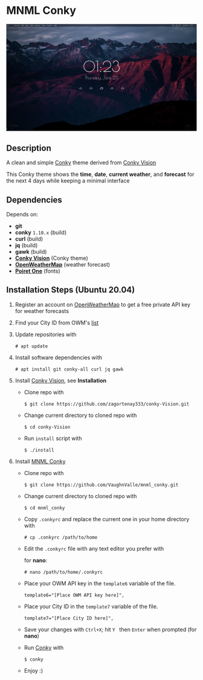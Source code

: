 # MNML Conky
![Preview](https://github.com/VaughnValle/demo/blob/master/preview.png)

## Description
A clean and simple [Conky](https://github.com/brndnmtthws/conky) theme derived from [Conky Vision](https://github.com/zagortenay333/conky-Vision)

This Conky theme shows the __time__, __date__, __current weather__, and __forecast__ for the next 4 days while keeping a minimal interface


## Dependencies
Depends on:
* __git__
* __conky__ ```1.10.x``` (build)
* __curl__ (build)
* __jq__ (build)
* __gawk__ (build)
* __[Conky Vision](https://github.com/zagortenay333/conky-Vision)__ (Conky theme)
* __[OpenWeatherMap](http://openweathermap.org)__ (weather forecast) 
* __[Poiret One](https://fonts.google.com/specimen/Poiret+One)__ (fonts)


## Installation Steps (Ubuntu 20.04)
1. Register an account on [OpenWeatherMap](http://openweathermap.org) to get a free private API key for weather forecasts
2. Find your City ID from OWM's [list](http://bulk.openweathermap.org/sample/city.list.json.gz) 
3. Update repositories with
   
       # apt update
4. Install software dependencies with 

       # apt install git conky-all curl jq gawk
5. Install [Conky Vision](https://github.com/zagortenay333/conky-Vision), see __Installation__
   - Clone repo with
   
         $ git clone https://github.com/zagortenay333/conky-Vision.git
   - Change current directory to cloned repo with 
   
         $ cd conky-Vision
   - Run ```install``` script with 
         
         $ ./install
6. Install [MNML Conky](https://github.com/VaughnValle/mnml_conky)
   - Clone repo with
            
         $ git clone https://github.com/VaughnValle/mnml_conky.git
   - Change current directory to cloned repo with 
   
         $ cd mnml_conky
   - Copy ```.conkyrc``` and replace the current one in your home directory with
   
         # cp .conkyrc /path/to/home
   - Edit the ```.conkyrc``` file with any text editor you prefer with
     
     for __nano__:
         
         # nano /path/to/home/.conkyrc
   - Place your OWM API key in the ```template6``` variable of the file.
   
         template6="[Place OWM API key here]",
   - Place your City ID in the ```template7``` variable of the file.
      
         template7="[Place City ID here]",
   - Save your changes with ```Ctrl+X```; hit ```Y ``` then ```Enter``` when prompted (for __nano__)
   - Run [Conky](https://github.com/brndnmtthws/conky) with 
      
         $ conky 
   - Enjoy :) 
